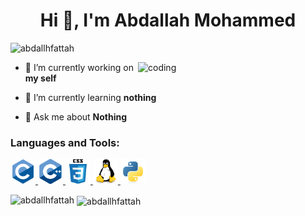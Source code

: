 
<h1 align="center">Hi 👋, I'm Abdallah Mohammed</h1>
<p align="left"> <img src="https://komarev.com/ghpvc/?username=abdallhfattah&label=Profile%20views&color=0e75b6&style=flat" alt="abdallhfattah" /> </p>
<img align="right" alt="coding" width="300" src="https://cdn.dribbble.com/users/603800/screenshots/4569474/dribbble-code.gif">

- 🔭 I’m currently working on **my self**

- 🌱 I’m currently learning **nothing**

- 💬 Ask me about **Nothing**

<h3 align="left">Languages and Tools:</h3>
<p align="left"> <a href="https://www.cprogramming.com/" target="_blank" rel="noreferrer"> <img src="https://raw.githubusercontent.com/devicons/devicon/master/icons/c/c-original.svg" alt="c" width="40" height="40"/> </a> <a href="https://www.w3schools.com/cpp/" target="_blank" rel="noreferrer"> <img src="https://raw.githubusercontent.com/devicons/devicon/master/icons/cplusplus/cplusplus-original.svg" alt="cplusplus" width="40" height="40"/> </a> <a href="https://www.w3schools.com/css/" target="_blank" rel="noreferrer"> <img src="https://raw.githubusercontent.com/devicons/devicon/master/icons/css3/css3-original-wordmark.svg" alt="css3" width="40" height="40"/> </a> <a href="https://www.linux.org/" target="_blank" rel="noreferrer"> <img src="https://raw.githubusercontent.com/devicons/devicon/master/icons/linux/linux-original.svg" alt="linux" width="40" height="40"/> </a> <a href="https://www.python.org" target="_blank" rel="noreferrer"> <img src="https://raw.githubusercontent.com/devicons/devicon/master/icons/python/python-original.svg" alt="python" width="40" height="40"/> </a> </p>

<p><img align="left" src="https://github-readme-stats.vercel.app/api/top-langs?username=abdallhfattah&show_icons=true&locale=en&layout=compact" alt="abdallhfattah" /></p>

<p>&nbsp;<img align="center" src="https://github-readme-stats.vercel.app/api?username=abdallhfattah&show_icons=true&locale=en" alt="abdallhfattah" /></p>
